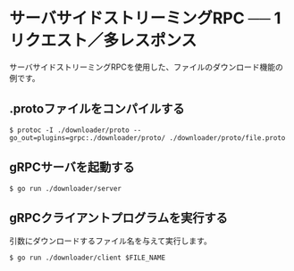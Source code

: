 # サーバサイドストリーミングRPC ── 1リクエスト／多レスポンス

サーバサイドストリーミングRPCを使用した、ファイルのダウンロード機能の例です。

## .protoファイルをコンパイルする

```
$ protoc -I ./downloader/proto --go_out=plugins=grpc:./downloader/proto/ ./downloader/proto/file.proto
```

## gRPCサーバを起動する

```
$ go run ./downloader/server
```

## gRPCクライアントプログラムを実行する

引数にダウンロードするファイル名を与えて実行します。

```
$ go run ./downloader/client $FILE_NAME
```